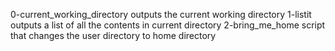 0-current_working_directory outputs the current working directory
1-listit outputs a list of all the contents in current directory
2-bring_me_home script that changes the user directory to home directory
